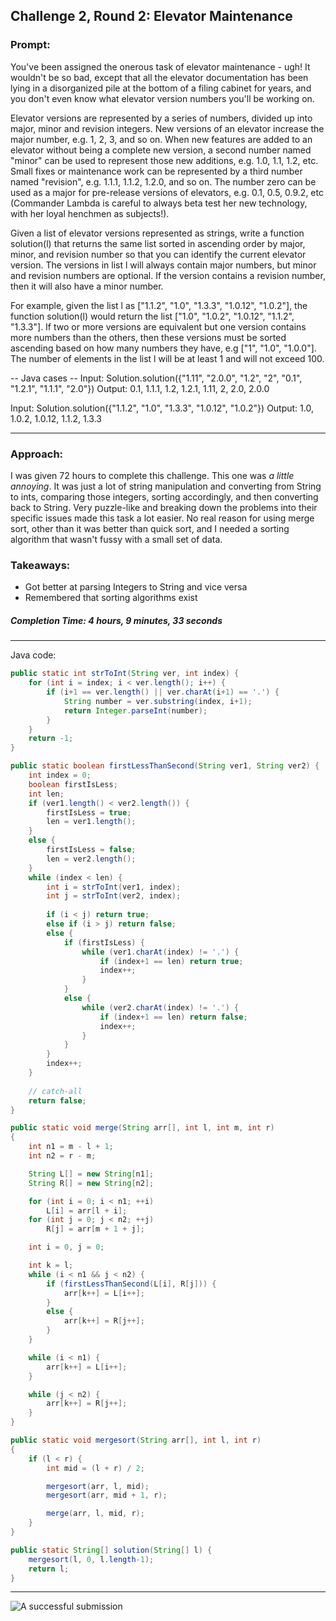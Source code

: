 
## Challenge 2, Round 2: Elevator Maintenance

### Prompt: 

You've been assigned the onerous task of elevator maintenance - ugh! It wouldn't be so bad, except that all the elevator documentation has been lying in a disorganized pile at the bottom of a filing cabinet for years, and you don't even know what elevator version numbers you'll be working on. 

Elevator versions are represented by a series of numbers, divided up into major, minor and revision integers. New versions of an elevator increase the major number, e.g. 1, 2, 3, and so on. When new features are added to an elevator without being a complete new version, a second number named "minor" can be used to represent those new additions, e.g. 1.0, 1.1, 1.2, etc. Small fixes or maintenance work can be represented by a third number named "revision", e.g. 1.1.1, 1.1.2, 1.2.0, and so on. The number zero can be used as a major for pre-release versions of elevators, e.g. 0.1, 0.5, 0.9.2, etc (Commander Lambda is careful to always beta test her new technology, with her loyal henchmen as subjects!).

Given a list of elevator versions represented as strings, write a function solution(l) that returns the same list sorted in ascending order by major, minor, and revision number so that you can identify the current elevator version. The versions in list l will always contain major numbers, but minor and revision numbers are optional. If the version contains a revision number, then it will also have a minor number.

For example, given the list l as ["1.1.2", "1.0", "1.3.3", "1.0.12", "1.0.2"], the function solution(l) would return the list ["1.0", "1.0.2", "1.0.12", "1.1.2", "1.3.3"]. If two or more versions are equivalent but one version contains more numbers than the others, then these versions must be sorted ascending based on how many numbers they have, e.g ["1", "1.0", "1.0.0"]. The number of elements in the list l will be at least 1 and will not exceed 100.

-- Java cases --
Input:
Solution.solution({"1.11", "2.0.0", "1.2", "2", "0.1", "1.2.1", "1.1.1", "2.0"})
Output:
    0.1, 1.1.1, 1.2, 1.2.1, 1.11, 2, 2.0, 2.0.0

Input:
Solution.solution({"1.1.2", "1.0", "1.3.3", "1.0.12", "1.0.2"})
Output:
    1.0, 1.0.2, 1.0.12, 1.1.2, 1.3.3

---
### Approach:

I was given 72 hours to complete this challenge. This one was *a little annoying*. It was just a lot of string manipulation and converting from String to ints, comparing those integers, sorting accordingly, and then converting back to String. Very puzzle-like and breaking down the problems into their specific issues made this task a lot easier. No real reason for using merge sort, other than it was better than quick sort, and I needed a sorting algorithm that wasn't fussy with a small set of data.

### Takeaways:

- Got better at parsing Integers to String and vice versa
- Remembered that sorting algorithms exist

##### Completion Time: 4 hours, 9 minutes, 33 seconds

---
Java code:
``` java
public static int strToInt(String ver, int index) {
    for (int i = index; i < ver.length(); i++) {
        if (i+1 == ver.length() || ver.charAt(i+1) == '.') {
            String number = ver.substring(index, i+1);
            return Integer.parseInt(number);
        }
    }
    return -1;
}

public static boolean firstLessThanSecond(String ver1, String ver2) {
    int index = 0;
    boolean firstIsLess;
    int len;
    if (ver1.length() < ver2.length()) {
        firstIsLess = true;
        len = ver1.length();
    }
    else {
        firstIsLess = false;
        len = ver2.length();
    }
    while (index < len) {
        int i = strToInt(ver1, index);
        int j = strToInt(ver2, index);
        
        if (i < j) return true;
        else if (i > j) return false;
        else {
            if (firstIsLess) {
                while (ver1.charAt(index) != '.') {
                    if (index+1 == len) return true;
                    index++;
                }
            }
            else {
                while (ver2.charAt(index) != '.') {
                    if (index+1 == len) return false;
                    index++;
                }
            }
        }
        index++;
    }
    
    // catch-all
    return false;
}

public static void merge(String arr[], int l, int m, int r) 
{ 
    int n1 = m - l + 1; 
    int n2 = r - m; 

    String L[] = new String[n1]; 
    String R[] = new String[n2]; 

    for (int i = 0; i < n1; ++i) 
        L[i] = arr[l + i]; 
    for (int j = 0; j < n2; ++j) 
        R[j] = arr[m + 1 + j]; 

    int i = 0, j = 0; 

    int k = l; 
    while (i < n1 && j < n2) { 
        if (firstLessThanSecond(L[i], R[j])) { 
            arr[k++] = L[i++]; 
        } 
        else { 
            arr[k++] = R[j++]; 
        } 
    } 

    while (i < n1) { 
        arr[k++] = L[i++]; 
    } 

    while (j < n2) { 
        arr[k++] = R[j++]; 
    } 
} 

public static void mergesort(String arr[], int l, int r) 
{ 
    if (l < r) { 
        int mid = (l + r) / 2; 

        mergesort(arr, l, mid); 
        mergesort(arr, mid + 1, r); 

        merge(arr, l, mid, r); 
    } 
}

public static String[] solution(String[] l) {
    mergesort(l, 0, l.length-1);
    return l;
}
```

---

![A successful submission](https://github.com/mikeybear/google-foobar-challenge/blob/master/images/Screen%20Shot%202020-07-28%20at%203.35.10%20PM.png)